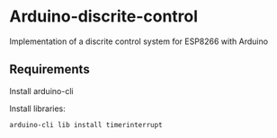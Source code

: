 # Arduino-discrite-control

Implementation of a discrite control system for ESP8266 with Arduino

## Requirements
Install arduino-cli

Install libraries:
```bash
arduino-cli lib install timerinterrupt
```
